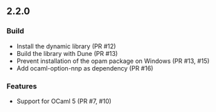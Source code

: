 ## 2.2.0

### Build
- Install the dynamic library (PR #12)
- Build the library with Dune (PR #13)
- Prevent installation of the opam package on Windows (PR #13, #15)
- Add ocaml-option-nnp as dependency (PR #16)

### Features
- Support for OCaml 5 (PR #7, #10)
